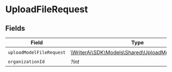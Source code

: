 # UploadFileRequest


## Fields

| Field                                                                                               | Type                                                                                                | Required                                                                                            | Description                                                                                         |
| --------------------------------------------------------------------------------------------------- | --------------------------------------------------------------------------------------------------- | --------------------------------------------------------------------------------------------------- | --------------------------------------------------------------------------------------------------- |
| `uploadModelFileRequest`                                                                            | [\WriterAi\SDK\Models\Shared\UploadModelFileRequest](../../models/shared/UploadModelFileRequest.md) | :heavy_check_mark:                                                                                  | N/A                                                                                                 |
| `organizationId`                                                                                    | *?int*                                                                                              | :heavy_minus_sign:                                                                                  | N/A                                                                                                 |